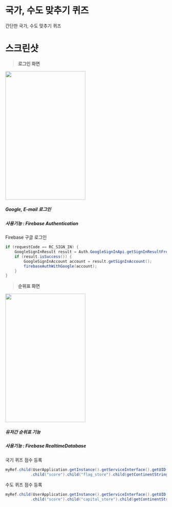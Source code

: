 #  국가, 수도 맞추기 퀴즈
간단한 국가, 수도 맞추기 퀴즈 

스크린샷
==========
>**로그인 화면**
<div>
  <img width="250" height="400" src="https://user-images.githubusercontent.com/18605138/46819265-42067580-cdbe-11e8-96c4-3764e0038b10.PNG">
</div>

#####   Google, E-mail 로그인 
#####   사용기능 : Firebase Authentication
Firebase 구글 로그인
```java
if (requestCode == RC_SIGN_IN) {
    GoogleSignInResult result = Auth.GoogleSignInApi.getSignInResultFromIntent(data);
    if (result.isSuccess()) {
        GoogleSignInAccount account = result.getSignInAccount();
        firebaseAuthWithGoogle(account);
    }
}
```


>**순위표 화면**
<div>
  <img width="250" height="400" src="https://user-images.githubusercontent.com/18605138/46819600-1df76400-cdbf-11e8-9aef-7f6fed0ddd82.PNG">
</div>

#####   유저간 순위표 기능
#####   사용기능 : Firebase RealtimeDatabase
국기 퀴즈 점수 등록
```java
myRef.child(UserApplication.getInstance().getServiceInterface().getUID())
           .child("score").child("flag_store").child(getContinentString(continentNum)).setValue(updateScore);
```
수도 퀴즈 점수 등록
```java
myRef.child(UserApplication.getInstance().getServiceInterface().getUID())
           .child("score").child("capital_store").child(getContinentString(continentNum)).setValue(updateScore);
```
